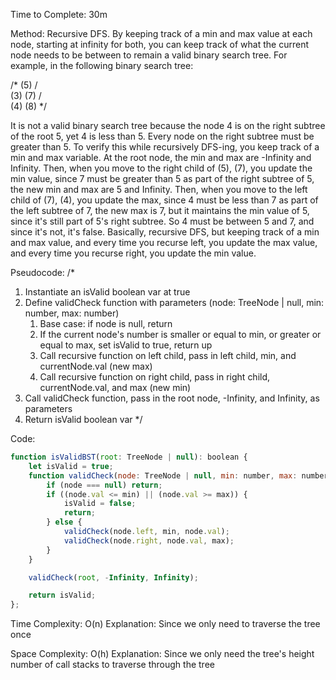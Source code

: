 Time to Complete: 30m

Method: Recursive DFS. By keeping track of a min and max value at each node, starting at infinity for both, you can keep track of what the current node needs to be between to remain a valid binary search tree. For example, in the following binary search tree:

/*
      (5)
      / \
    (3) (7)
        / \
      (4) (8)
*/

It is not a valid binary search tree because the node 4 is on the right subtree of the root 5, yet 4 is less than 5. Every node on the right subtree must be greater than 5. To verify this while recursively DFS-ing, you keep track of a min and max variable. At the root node, the min and max are -Infinity and Infinity. Then, when you move to the right child of (5), (7), you update the min value, since 7 must be greater than 5 as part of the right subtree of 5, the new min and max are 5 and Infinity. Then, when you move to the left child of (7), (4), you update the max, since 4 must be less than 7 as part of the left subtree of 7, the new max is 7, but it maintains the min value of 5, since it's still part of 5's right subtree. So 4 must be between 5 and 7, and since it's not, it's false. Basically, recursive DFS, but keeping track of a min and max value, and every time you recurse left, you update the max value, and every time you recurse right, you update the min value.
 
Pseudocode:
/*
1. Instantiate an isValid boolean var at true
2. Define validCheck function with parameters (node: TreeNode | null, min: number, max: number)
    1. Base case: if node is null, return
    2. If the current node's number is smaller or equal to min, or greater or equal to max, set isValid to true, return up
    3. Call recursive function on left child, pass in left child, min, and currentNode.val (new max)
    4. Call recursive function on right child, pass in right child, currentNode.val, and max (new min)
3. Call validCheck function, pass in the root node, -Infinity, and Infinity, as parameters
4. Return isValid boolean var
*/

Code:

```js
function isValidBST(root: TreeNode | null): boolean {
    let isValid = true;
    function validCheck(node: TreeNode | null, min: number, max: number) {
        if (node === null) return;
        if ((node.val <= min) || (node.val >= max)) {
            isValid = false;
            return;
        } else {
            validCheck(node.left, min, node.val);
            validCheck(node.right, node.val, max);
        }
    }

    validCheck(root, -Infinity, Infinity);

    return isValid;
};
```


Time Complexity: O(n)
Explanation: Since we only need to traverse the tree once

Space Complexity: O(h)
Explanation: Since we only need the tree's height number of call stacks to traverse through the tree
